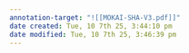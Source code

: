 ```yaml
---
annotation-target: "![[MOKAI-SHA-V3.pdf]]"
date created: Tue, 10 7th 25, 3:44:10 pm
date modified: Tue, 10 7th 25, 3:46:39 pm
---
```

